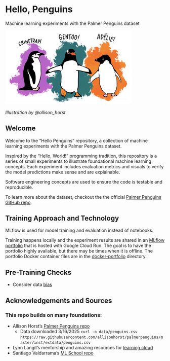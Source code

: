 # Hello, Penguins
 Machine learning experiments with the Palmer Penguins dataset


<img src="images/penguins.png" alt="Palmer Penguins illustration" width="400">
<br/>

*Illustration by @allison_horst*


## Welcome
Welcome to the “Hello Penguins” repository, a collection of machine learning experiments with the Palmer Penguins dataset. 

Inspired by the “Hello, World!” programming tradition, this repository is a series of small experiments to illustrate foundational machine learning concepts. Each experiment includes evaluation metrics and visuals to verify the model predictions make sense and are explainable.

Software engineering concepts are used to ensure the code is testable and reproducible.

To learn more about the dataset, checkout the the official [Palmer Penguins GitHub repo](https://github.com/allisonhorst/palmerpenguins/blob/main/README.md).

## Training Approach and Technology 
MLflow is used for model training and evaluation instead of notebooks. 

Training happens locally and the experiment results are shared in an [MLflow portfolio](https://hello-penguins-981081086626.us-central1.run.app/#/) that is hosted with Google Cloud Run. The goal is to have the portfolio highly available, but there may be times when it is offline.  The portfolio Docker container files are in the [docker-portfolio](/docker-portfolio/) directory. 

## Pre-Training Checks
* Consider data [bias](/pretraining/bias.md)


## Acknowledgements and Sources

### This repo builds on many foundations:

* Allison Horst’s [Palmer Penguins repo](https://github.com/allisonhorst/palmerpenguins/blob/main/README.md) 
    - Data downloaded 3/16/2025 ```curl -o data/penguins.csv https://raw.githubusercontent.com/allisonhorst/palmerpenguins/master/inst/extdata/penguins.csv```
* Lynn Langit’s mentorship and amazing resources for [learning cloud](https://github.com/lynnlangit/learning-cloud) 
* Santiago Valdarrama’s [ML School repo](https://github.com/svpino/ml.school)

